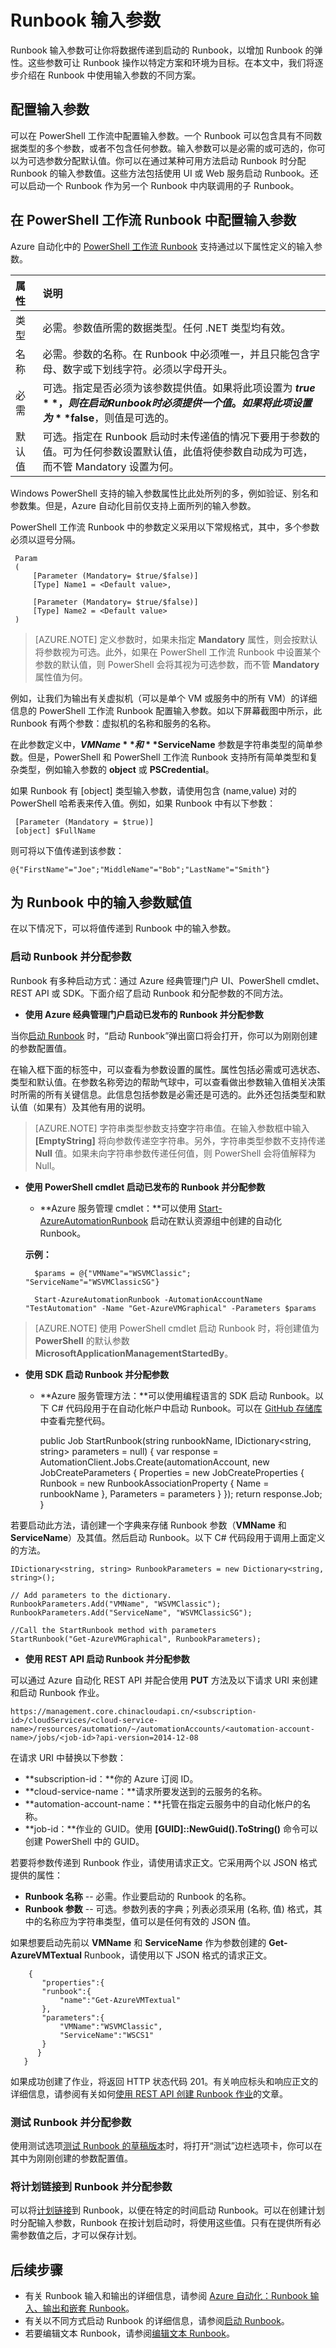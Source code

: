 <properties
   pageTitle="Runbook 输入参数 | Azure"
   description="Runbook 输入参数可让你将数据传递到启动的 Runbook，以增加 Runbook 的弹性。本文介绍在 Runbook 中使用输入参数的不同方案。"
   services="automation"
   documentationCenter=""
   authors="SnehaGunda"
   manager="stevenka"
   editor="tysonn" />
<tags
	ms.service="automation"
	ms.date="04/25/2016"
	wacn.date=""/>

# Runbook 输入参数

Runbook 输入参数可让你将数据传递到启动的 Runbook，以增加 Runbook 的弹性。这些参数可让 Runbook 操作以特定方案和环境为目标。在本文中，我们将逐步介绍在 Runbook 中使用输入参数的不同方案。

## 配置输入参数

可以在 PowerShell 工作流中配置输入参数。一个 Runbook 可以包含具有不同数据类型的多个参数，或者不包含任何参数。输入参数可以是必需的或可选的，你可以为可选参数分配默认值。你可以在通过某种可用方法启动 Runbook 时分配 Runbook 的输入参数值。这些方法包括使用 UI 或 Web 服务启动 Runbook。还可以启动一个 Runbook 作为另一个 Runbook 中内联调用的子 Runbook。

## 在 PowerShell 工作流 Runbook 中配置输入参数

Azure 自动化中的 [PowerShell 工作流 Runbook](/documentation/articles/automation-first-runbook-textual/) 支持通过以下属性定义的输入参数。

| **属性** | **说明** |
|:--- |:---|
| 类型 | 必需。参数值所需的数据类型。任何 .NET 类型均有效。 |
| 名称 | 必需。参数的名称。在 Runbook 中必须唯一，并且只能包含字母、数字或下划线字符。必须以字母开头。 |
| 必需 | 可选。指定是否必须为该参数提供值。如果将此项设置为 **$true**，则在启动 Runbook 时必须提供一个值。如果将此项设置为 **$false**，则值是可选的。 |
| 默认值 | 可选。指定在 Runbook 启动时未传递值的情况下要用于参数的值。可为任何参数设置默认值，此值将使参数自动成为可选，而不管 Mandatory 设置为何。 |

Windows PowerShell 支持的输入参数属性比此处所列的多，例如验证、别名和参数集。但是，Azure 自动化目前仅支持上面所列的输入参数。

PowerShell 工作流 Runbook 中的参数定义采用以下常规格式，其中，多个参数必须以逗号分隔。


     Param
     (
         [Parameter (Mandatory= $true/$false)]
         [Type] Name1 = <Default value>,

         [Parameter (Mandatory= $true/$false)]
         [Type] Name2 = <Default value>
     )


>[AZURE.NOTE] 定义参数时，如果未指定 **Mandatory** 属性，则会按默认将参数视为可选。此外，如果在 PowerShell 工作流 Runbook 中设置某个参数的默认值，则 PowerShell 会将其视为可选参数，而不管 **Mandatory** 属性值为何。

例如，让我们为输出有关虚拟机（可以是单个 VM 或服务中的所有 VM）的详细信息的 PowerShell 工作流 Runbook 配置输入参数。如以下屏幕截图中所示，此 Runbook 有两个参数：虚拟机的名称和服务的名称。


在此参数定义中，**$VMName** 和 **$ServiceName** 参数是字符串类型的简单参数。但是，PowerShell 和 PowerShell 工作流 Runbook 支持所有简单类型和复杂类型，例如输入参数的 **object** 或 **PSCredential**。

如果 Runbook 有 [object] 类型输入参数，请使用包含 (name,value) 对的 PowerShell 哈希表来传入值。例如，如果 Runbook 中有以下参数：

     [Parameter (Mandatory = $true)]
     [object] $FullName

则可将以下值传递到该参数：

    @{"FirstName"="Joe";"MiddleName"="Bob";"LastName"="Smith"}

## 为 Runbook 中的输入参数赋值

在以下情况下，可以将值传递到 Runbook 中的输入参数。

### 启动 Runbook 并分配参数

Runbook 有多种启动方式：通过 Azure 经典管理门户 UI、PowerShell cmdlet、REST API 或 SDK。下面介绍了启动 Runbook 和分配参数的不同方法。

- **使用 Azure 经典管理门户启动已发布的 Runbook 并分配参数**

当你[启动 Runbook](/documentation/articles/automation-starting-a-runbook/#starting-a-runbook-with-the-azure-portal) 时，“启动 Runbook”弹出窗口将会打开，你可以为刚刚创建的参数配置值。

 
在输入框下面的标签中，可以查看为参数设置的属性。属性包括必需或可选状态、类型和默认值。在参数名称旁边的帮助气球中，可以查看做出参数输入值相关决策时所需的所有关键信息。此信息包括参数是必需还是可选的。此外还包括类型和默认值（如果有）及其他有用的说明。

 

>[AZURE.NOTE] 字符串类型参数支持**空**字符串值。在输入参数框中输入 **[EmptyString]** 将向参数传递空字符串。另外，字符串类型参数不支持传递 **Null** 值。如果未向字符串参数传递任何值，则 PowerShell 会将值解释为 Null。

- **使用 PowerShell cmdlet 启动已发布的 Runbook 并分配参数**

    - **Azure 服务管理 cmdlet：**可以使用 [Start-AzureAutomationRunbook](https://msdn.microsoft.com/zh-cn/library/dn690259.aspx) 启动在默认资源组中创建的自动化 Runbook。

    **示例：**

        $params = @{"VMName"="WSVMClassic"; "ServiceName"="WSVMClassicSG"}

        Start-AzureAutomationRunbook -AutomationAccountName "TestAutomation" -Name "Get-AzureVMGraphical" -Parameters $params

>[AZURE.NOTE] 使用 PowerShell cmdlet 启动 Runbook 时，将创建值为 **PowerShell** 的默认参数 **MicrosoftApplicationManagementStartedBy**。

- **使用 SDK 启动 Runbook 并分配参数**

    - **Azure 服务管理方法：**可以使用编程语言的 SDK 启动 Runbook。以下 C# 代码段用于在自动化帐户中启动 Runbook。可以在 [GitHub 存储库](https://github.com/Azure/azure-sdk-for-net/blob/master/src/ServiceManagement/Automation/Automation.Tests/TestSupport/AutomationTestBase.cs)中查看完整代码。

        public Job StartRunbook(string runbookName, IDictionary<string, string> parameters = null)
        {
            var response = AutomationClient.Jobs.Create(automationAccount, new JobCreateParameters
            {
                Properties = new JobCreateProperties
                {
                    Runbook = new RunbookAssociationProperty
                    {
                        Name = runbookName
                    },
                        Parameters = parameters
                }
            });
            return response.Job;
        }

若要启动此方法，请创建一个字典来存储 Runbook 参数（**VMName** 和 **ServiceName**）及其值。然后启动 Runbook。以下 C# 代码段用于调用上面定义的方法。

    IDictionary<string, string> RunbookParameters = new Dictionary<string, string>();

    // Add parameters to the dictionary.
    RunbookParameters.Add("VMName", "WSVMClassic");
    RunbookParameters.Add("ServiceName", "WSVMClassicSG");

    //Call the StartRunbook method with parameters
    StartRunbook("Get-AzureVMGraphical", RunbookParameters);

- **使用 REST API 启动 Runbook 并分配参数**

可以通过 Azure 自动化 REST API 并配合使用 **PUT** 方法及以下请求 URI 来创建和启动 Runbook 作业。

    https://management.core.chinacloudapi.cn/<subscription-id>/cloudServices/<cloud-service-name>/resources/automation/~/automationAccounts/<automation-account-name>/jobs/<job-id>?api-version=2014-12-08

在请求 URI 中替换以下参数：

* **subscription-id：**你的 Azure 订阅 ID。
* **cloud-service-name：**请求所要发送到的云服务的名称。
* **automation-account-name：**托管在指定云服务中的自动化帐户的名称。
* **job-id：**作业的 GUID。使用 **[GUID]::NewGuid().ToString()** 命令可以创建 PowerShell 中的 GUID。

若要将参数传递到 Runbook 作业，请使用请求正文。它采用两个以 JSON 格式提供的属性：

* **Runbook 名称** -- 必需。作业要启动的 Runbook 的名称。
* **Runbook 参数** -- 可选。参数列表的字典；列表必须采用 (名称, 值) 格式，其中的名称应为字符串类型，值可以是任何有效的 JSON 值。

如果想要启动先前以 **VMName** 和 **ServiceName** 作为参数创建的 **Get-AzureVMTextual** Runbook，请使用以下 JSON 格式的请求正文。

        {
           "properties":{
           "runbook":{
               "name":"Get-AzureVMTextual"
           },
           "parameters":{
               "VMName":"WSVMClassic",
               "ServiceName":"WSCS1"
           }
          }
       }

如果成功创建了作业，将返回 HTTP 状态代码 201。有关响应标头和响应正文的详细信息，请参阅有关如何[使用 REST API 创建 Runbook 作业](https://msdn.microsoft.com/zh-cn/library/azure/mt163849.aspx)的文章。

### 测试 Runbook 并分配参数

使用测试选项[测试 Runbook 的草稿版本](/documentation/articles/automation-testing-runbook/)时，将打开“测试”边栏选项卡，你可以在其中为刚刚创建的参数配置值。

 
### 将计划链接到 Runbook 并分配参数

可以将[计划链接](/documentation/articles/automation-scheduling-a-runbook/)到 Runbook，以便在特定的时间启动 Runbook。可以在创建计划时分配输入参数，Runbook 在按计划启动时，将使用这些值。只有在提供所有必需参数值之后，才可以保存计划。

## 后续步骤

- 有关 Runbook 输入和输出的详细信息，请参阅 [Azure 自动化：Runbook 输入、输出和嵌套 Runbook](https://azure.microsoft.com/blog/azure-automation-runbook-input-output-and-nested-runbooks/)。
- 有关以不同方式启动 Runbook 的详细信息，请参阅[启动 Runbook](/documentation/articles/automation-starting-a-runbook/)。
- 若要编辑文本 Runbook，请参阅[编辑文本 Runbook](/documentation/articles/automation-edit-textual-runbook/)。

<!---HONumber=AcomDC_0718_2016-->